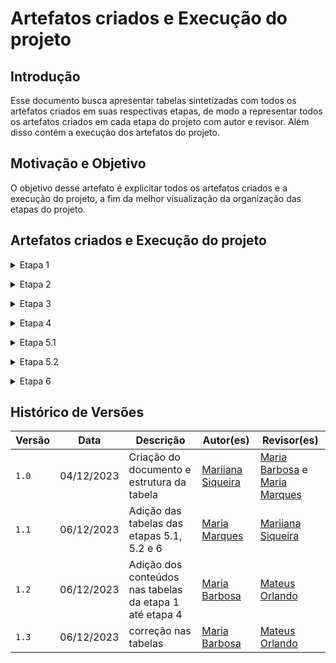 # Artefatos criados e Execução do projeto

## Introdução

Esse documento busca apresentar tabelas sintetizadas com todos os artefatos criados em suas respectivas etapas, de modo a representar todos os artefatos criados em cada etapa do projeto com autor e revisor. Além disso contém a execução dos artefatos do projeto.

## Motivação e Objetivo

O objetivo desse artefato é explicitar todos os artefatos criados e a execução do projeto, a fim da melhor visualização da organização das etapas do projeto.

## Artefatos criados e Execução do projeto

<details>
 <p> Tabela 1: Artefatos criados e execução do projeto etapa 1.</p>
  <summary>Etapa 1</summary>

  <p>

  | Ponto de controle | Artefato | Técnicas | Autores | Revisores |
  | -- | -- | -- | -- | -- |
  | Planejamento | [Git Pages](https://requisitos-de-software.github.io/2023.2-e-Titulo/) | -- | [João Victor](https://github.com/jvcostta) e [Mateus Orlando](https://github.com/MateusPy) | [Esther Sena](https://github.com/esmsena), [Mariiana Siqueira](https://github.com/Maryyscreuza), [Maria Barbosa](https://github.com/Madu01), [Maria Marques](https://github.com/EduardaSMarques), [João Victor](https://github.com/jvcostta) e [Mateus Orlando](https://github.com/MateusPy) |
  | Planejamento | [Escolha do Aplicativo](https://requisitos-de-software.github.io/2023.2-e-Titulo/planejamento/aplicativoescolhido/) | Rich Picture | [Maria Barbosa](https://github.com/Madu01) | [Maria Marques](https://github.com/EduardaSMarques) e [João Victor](https://github.com/jvcostta) |
  | Planejamento | [Termos de Uso do app E-titulo](https://requisitos-de-software.github.io/2023.2-e-Titulo/planejamento/copiatermos/)  | -- | [João Victor](https://github.com/jvcostta) | [Mariiana Siqueira](https://github.com/Maryyscreuza) |
  | Planejamento | [HeatMap](https://requisitos-de-software.github.io/2023.2-e-Titulo/planejamento/heatmap/) | heatmap | [Esther Sena](https://github.com/esmsena) | [João Victor](https://github.com/jvcostta) |
  | Planejamento | [Cronograma Planejado](https://requisitos-de-software.github.io/2023.2-e-Titulo/planejamento/cronogramaPlanejado/) | -- | [Maria Marques](https://github.com/EduardaSMarques) | [Mateus Orlando](https://github.com/MateusPy) e [Esther Sena](https://github.com/esmsena) |
  | Planejamento | [Cronograma Executado](https://requisitos-de-software.github.io/2023.2-e-Titulo/planejamento/CronogramaExecutado/) | -- | [Maria Marques](https://github.com/EduardaSMarques) e [Mariiana Siqueira](https://github.com/Maryyscreuza) | [Mateus Orlando](https://github.com/MateusPy) |
  | Planejamento | [Ferramentas Utilizadas](https://requisitos-de-software.github.io/2023.2-e-Titulo/planejamento/Ferramentas/) | -- | [Mateus Orlando](https://github.com/MateusPy) | [Maria Marques](https://github.com/EduardaSMarques) |
  | Planejamento | [Metodologia](https://requisitos-de-software.github.io/2023.2-e-Titulo/planejamento/metodologia/) | Scrum adaptável | [Maria Barbosa](https://github.com/Madu01) | [Mateus Orlando](https://github.com/MateusPy) e [João Victor](https://github.com/jvcostta) |
  | Pré-rastreabilidade | [Rich Picture](https://requisitos-de-software.github.io/2023.2-e-Titulo/planejamento/richpicture/) | Rich Picture | [Mariiana Siqueira](https://github.com/Maryyscreuza) | [Maria Barbosa](https://github.com/Madu01) e [Esther Sena](https://github.com/esmsena) |

  </p>
  <div style="text-align: center">
    <p>Fonte: BARBOSA, Maria; SIQUEIRA, Mariiana. 2023.</p>
  </div>
</details>

<p style="text-align: justify"></p>

<details>
 <p> Tabela 2: Artefatos criados e execução do projeto etapa 2.</p>
  <summary>Etapa 2</summary>

  <p>

  | Ponto de controle | Artefato | Técnicas | Autores | Revisores |
  | -- | -- | -- | -- | -- |
  | --  | [Perfil do Usuário](https://requisitos-de-software.github.io/2023.2-e-Titulo/elicitacao/perfilDoUsuario/) | Questionário | [João Victor](https://github.com/jvcostta) e [Mateus Orlando](https://github.com/MateusPy) | [Maria Marques](https://github.com/EduardaSMarques) e [Mariiana Siqueira](https://github.com/Maryyscreuza) |
  | --  | [Personas](https://requisitos-de-software.github.io/2023.2-e-Titulo/elicitacao/Personas/) | Personas | [João Victor](https://github.com/jvcostta) e [Mateus Orlando](https://github.com/MateusPy)  | [Maria Marques](https://github.com/EduardaSMarques) e [Mariiana Siqueira](https://github.com/Maryyscreuza) |
  | Técnica de Elicitação | [Brainstorming](https://requisitos-de-software.github.io/2023.2-e-Titulo/elicitacao/tecnicas/brainstorming/) | Brainstorming | [Maria Barbosa](https://github.com/Madu01) e [Esther Sena](https://github.com/esmsena) | [João Victor](https://github.com/jvcostta) e [Mateus Orlando](https://github.com/MateusPy) |
  | Técnica de Elicitação | [Entrevista](https://requisitos-de-software.github.io/2023.2-e-Titulo/elicitacao/tecnicas/entrevista/) | Entrevista | [Maria Barbosa](https://github.com/Madu01) e [Esther Sena](https://github.com/esmsena) | [João Victor](https://github.com/jvcostta) e [Mateus Orlando](https://github.com/MateusPy) |
  | Técnica de Elicitação | [Introspecção](https://requisitos-de-software.github.io/2023.2-e-Titulo/elicitacao/tecnicas/introspeccao/) |  Introspecção | [Maria Barbosa](https://github.com/Madu01) e [Esther Sena](https://github.com/esmsena) | [João Victor](https://github.com/jvcostta) e [Mateus Orlando](https://github.com/MateusPy) |
  | Técnica de Elicitação | [Questionário](https://requisitos-de-software.github.io/2023.2-e-Titulo/elicitacao/tecnicas/questionario/) | Questionário | [Maria Barbosa](https://github.com/Madu01) e [Esther Sena](https://github.com/esmsena) | [João Victor](https://github.com/jvcostta) e [Mateus Orlando](https://github.com/MateusPy) |
  | Técnica de Elicitação | [Storytelling](https://requisitos-de-software.github.io/2023.2-e-Titulo/elicitacao/tecnicas/storytelling/) | Storytelling | [Maria Barbosa](https://github.com/Madu01) e [Esther Sena](https://github.com/esmsena) | [João Victor](https://github.com/jvcostta) e [Mateus Orlando](https://github.com/MateusPy)  |
  | Técnica de Elicitação | [Termo de Consentimento](https://requisitos-de-software.github.io/2023.2-e-Titulo/elicitacao/tecnicas/ModeloTermoConsentimento/) | -- | [Esther Sena](https://github.com/esmsena) | [Maria Marques](https://github.com/EduardaSMarques) |
  | Técnica de Priorização | [$100](https://requisitos-de-software.github.io/2023.2-e-Titulo/elicitacao/priorizacao/%24100/) | $100 | [Maria Marques](https://github.com/EduardaSMarques) e [Mariiana Siqueira](https://github.com/Maryyscreuza) | [Maria Barbosa](https://github.com/Madu01) e [Esther Sena](https://github.com/esmsena) |
  | Técnica de Priorização | [First Things First](https://requisitos-de-software.github.io/2023.2-e-Titulo/elicitacao/priorizacao/firstThingsFirst/) | First Things First | [Maria Marques](https://github.com/EduardaSMarques) e [Mariiana Siqueira](https://github.com/Maryyscreuza) | [Maria Barbosa](https://github.com/Madu01) e [Esther Sena](https://github.com/esmsena)  |
  | Técnica de Priorização | [Three Level Scale](https://requisitos-de-software.github.io/2023.2-e-Titulo/elicitacao/priorizacao/threeLevelScale/) | Three Level Scale |  [Maria Marques](https://github.com/EduardaSMarques) e [Mariiana Siqueira](https://github.com/Maryyscreuza) | [Maria Barbosa](https://github.com/Madu01) e [Esther Sena](https://github.com/esmsena)  |

  </p>
  <div style="text-align: center">
    <p>Fonte: BARBOSA, Maria; SIQUEIRA, Mariiana. 2023.</p>
  </div>
</details>

<p style="text-align: justify"></p>

<details>
 <p> Tabela X: Artefatos criados e execução do projeto etapa X.</p>
  <summary>Etapa 3</summary>

  <p>

  | Ponto de controle | Artefato | Técnicas | Autores | Revisores |
  | -- | -- | -- | -- | -- |
  | Modelagem  | [Casos de Uso](https://requisitos-de-software.github.io/2023.2-e-Titulo/modelagem/casosdeuso/) | Casos de Uso | [Mateus Orlando](https://github.com/MateusPy) | [Maria Barbosa](https://github.com/Madu01) e [Esther Sena](https://github.com/esmsena) |
  | Modelagem  | [Especificação suplementar](https://requisitos-de-software.github.io/2023.2-e-Titulo/modelagem/especificacao-suplementar/) | Especificação suplementar | [Esther Sena](https://github.com/esmsena) e [Mariiana Siqueira](https://github.com/Maryyscreuza) | [Maria Barbosa](https://github.com/Madu01) e [Maria Marques](https://github.com/EduardaSMarques) |
  | Modelagem  | [Cenários](https://requisitos-de-software.github.io/2023.2-e-Titulo/modelagem/Cenarios/) | Cenários | [João Victor](https://github.com/jvcostta) |[Mateus Orlando](https://github.com/MateusPy) |  
  | Modelagem  | [Léxico]() | Léxico | [Maria Barbosa](https://github.com/Madu01) e [Maria Marques](https://github.com/EduardaSMarques) | [João Victor](https://github.com/jvcostta) |

  </p>
  <div style="text-align: center">
    <p>Fonte: BARBOSA, Maria; SIQUEIRA, Mariiana. 2023.</p>
  </div>
</details>

<p style="text-align: justify"></p>

<details>
 <p> Tabela X: Artefatos criados e execução do projeto etapa X.</p>
  <summary>Etapa 4</summary>

  <p>

  | Ponto de controle | Artefato | Técnicas | Autores | Revisores |
  | -- | -- | -- | -- | -- |
  | Modelagem Ágil  | [Histórias de Usuário]() | Histórias de Usuário | [Mateus Orlando](https://github.com/MateusPy) e [João Victor](https://github.com/jvcostta) | [Esther Sena](https://github.com/esmsena) e [Mariiana Siqueira](https://github.com/Maryyscreuza) |
  | Modelagem Ágil  | [Backlog](https://requisitos-de-software.github.io/2023.2-e-Titulo/modelagem/agil/backlog/) | Backlog do Produto | [Esther Sena](https://github.com/esmsena) e [Mariiana Siqueira](https://github.com/Maryyscreuza) | [Maria Barbosa](https://github.com/Madu01) e [Maria Marques](https://github.com/EduardaSMarques) |
  | Modelagem Ágil  | [NFR Framework](https://requisitos-de-software.github.io/2023.2-e-Titulo/modelagem/agil/nfr/) | NFR Framework | [Maria Barbosa](https://github.com/Madu01) e [Maria Marques](https://github.com/EduardaSMarques) | [Mateus Orlando](https://github.com/MateusPy) e [João Victor](https://github.com/jvcostta) |

  </p>
  <div style="text-align: center">
    <p>Fonte: BARBOSA, Maria; SIQUEIRA, Mariiana. 2023.</p>
  </div>
</details>

<p style="text-align: justify"></p>

<details>
 <p> Tabela 5: Artefatos criados e execução do projeto etapa 5.1.</p>
  <summary>Etapa 5.1</summary>

  <p>

  | Ponto de controle | Artefato | Técnicas | Autores | Revisores |
  | -- | -- | -- | -- | -- |
  | Verificação Grupo 5 | [Planejamento da verificação da 1º etapa grupo 5](https://requisitos-de-software.github.io/2023.2-e-Titulo/verificacao/verificacaoGrupo%2B1/etapa1/PlanejamentoVerificacaoEtapa1/) | -- | [Esther Sena](https://github.com/esmsena),[João Victor](https://github.com/jvcostta),[Maria Barbosa](https://github.com/Madu01),[Maria Marques ](https://github.com/EduardaSMarques),[Mariiana Siqueira](https://github.com/Maryyscreuza),[Mateus Orlando](https://github.com/MateusPy)   |  [Esther Sena](https://github.com/esmsena),[João Victor](https://github.com/jvcostta),[Maria Barbosa](https://github.com/Madu01),[Maria Marques ](https://github.com/EduardaSMarques),[Mariiana Siqueira](https://github.com/Maryyscreuza),[Mateus Orlando](https://github.com/MateusPy) |
  | Verificação Grupo 5 | [Apresentação](https://requisitos-de-software.github.io/2023.2-e-Titulo/verificacao/verificacaoGrupo%2B1/etapa1/apresentacao/) | inspeção do Fagan| [Maria Barbosa](https://github.com/Madu01) | [João Victor](https://github.com/jvcostta) |
  | Verificação Grupo 5 | [Cronograma](https://requisitos-de-software.github.io/2023.2-e-Titulo/verificacao/verificacaoGrupo%2B1/etapa1/cronograma/) |  inspeção do Fagan|  [Maria Marques ](https://github.com/EduardaSMarques) | [Esther Sena](https://github.com/esmsena) |
  | Verificação Grupo 5 | [Ferramentas](https://requisitos-de-software.github.io/2023.2-e-Titulo/verificacao/verificacaoGrupo%2B1/etapa1/Ferramentas/) |  inspeção do Fagan|  [João Victor](https://github.com/jvcostta) |[Mateus Orlando](https://github.com/MateusPy)  |
  | Verificação Grupo 5 | [Escolha do aplicativo](https://requisitos-de-software.github.io/2023.2-e-Titulo/verificacao/verificacaoGrupo%2B1/etapa1/escolha-do-aplicativo/) |  inspeção do Fagan|   [Esther Sena](https://github.com/esmsena) |[Mariiana Siqueira](https://github.com/Maryyscreuza)  |
  | Verificação Grupo 5 | [Metodologia](https://requisitos-de-software.github.io/2023.2-e-Titulo/verificacao/verificacaoGrupo%2B1/etapa1/metodologia/) |  inspeção do Fagan|  [Mateus Orlando](https://github.com/MateusPy) | [Maria Barbosa](https://github.com/Madu01) |
  | Verificação Grupo 5 | [Rich Picture](https://requisitos-de-software.github.io/2023.2-e-Titulo/verificacao/verificacaoGrupo%2B1/etapa1/richPicture/) |  inspeção do Fagan|  [Mariiana Siqueira](https://github.com/Maryyscreuza) | [Maria Marques ](https://github.com/EduardaSMarques)  |
  |  Verificação Grupo 5 | [Planejamento da verificação da 2º etapa grupo 5](https://requisitos-de-software.github.io/2023.2-e-Titulo/verificacao/verificacaoGrupo%2B1/etapa2/PlanejamentoVerificacaoEtapa2/) | -- | [Esther Sena](https://github.com/esmsena),[João Victor](https://github.com/jvcostta),[Maria Barbosa](https://github.com/Madu01),[Maria Marques ](https://github.com/EduardaSMarques),[Mariiana Siqueira](https://github.com/Maryyscreuza),[Mateus Orlando](https://github.com/MateusPy)   |  [Esther Sena](https://github.com/esmsena),[João Victor](https://github.com/jvcostta),[Maria Barbosa](https://github.com/Madu01),[Maria Marques ](https://github.com/EduardaSMarques),[Mariiana Siqueira](https://github.com/Maryyscreuza),[Mateus Orlando](https://github.com/MateusPy) |
  | Verificação Grupo 5 | [Personas](https://requisitos-de-software.github.io/2023.2-e-Titulo/verificacao/verificacaoGrupo%2B1/etapa2/personas/) |  inspeção do Fagan| [Mateus Orlando](https://github.com/MateusPy) | [Maria Barbosa](https://github.com/Madu01)  |
  | Verificação Grupo 5 | [Perfil do usuário](https://requisitos-de-software.github.io/2023.2-e-Titulo/verificacao/verificacaoGrupo%2B1/etapa2/PerfilUsuario/) |  inspeção do Fagan|[Maria Barbosa](https://github.com/Madu01) | [João Victor](https://github.com/jvcostta) |
  | Verificação Grupo 5 | [Brainstorming](https://requisitos-de-software.github.io/2023.2-e-Titulo/verificacao/verificacaoGrupo%2B1/etapa2/brainstorming/) |  inspeção do Fagan| [Esther Sena](https://github.com/esmsena) |[Mariiana Siqueira](https://github.com/Maryyscreuza) |
  | Verificação Grupo 5 | [Entrevista](https://requisitos-de-software.github.io/2023.2-e-Titulo/verificacao/verificacaoGrupo%2B1/etapa2/entrevista/) |  inspeção do Fagan| [Esther Sena](https://github.com/esmsena) |[Mariiana Siqueira](https://github.com/Maryyscreuza)  |
  | Verificação Grupo 5 | [Observação](https://requisitos-de-software.github.io/2023.2-e-Titulo/verificacao/verificacaoGrupo%2B1/etapa2/observacao/) |  inspeção do Fagan|  [Mateus Orlando](https://github.com/MateusPy) | [Maria Barbosa](https://github.com/Madu01) |
  | Verificação Grupo 5 | [Introspecção](https://requisitos-de-software.github.io/2023.2-e-Titulo/verificacao/verificacaoGrupo%2B1/etapa2/Introspeccao/) |  inspeção do Fagan|  [João Victor](https://github.com/jvcostta) |[Mateus Orlando](https://github.com/MateusPy)  |
  | Verificação Grupo 5 | [Questionário](https://requisitos-de-software.github.io/2023.2-e-Titulo/verificacao/verificacaoGrupo%2B1/etapa2/questionario/) |  inspeção do Fagan| [João Victor](https://github.com/jvcostta) |[Mateus Orlando](https://github.com/MateusPy)  |
  | Verificação Grupo 5 | [First Things First](https://requisitos-de-software.github.io/2023.2-e-Titulo/verificacao/verificacaoGrupo%2B1/etapa2/firstThingsFirst/) |  inspeção do Fagan| [Maria Marques ](https://github.com/EduardaSMarques) | [Esther Sena](https://github.com/esmsena) |
  | Verificação Grupo 5 | [MoSCoW](https://requisitos-de-software.github.io/2023.2-e-Titulo/verificacao/verificacaoGrupo%2B1/etapa2/MoSCoW/) |  inspeção do Fagan| [Mariiana Siqueira](https://github.com/Maryyscreuza) | [Maria Marques ](https://github.com/EduardaSMarques)  |
  | Verificação Grupo 5 | [Three Level Scale](https://requisitos-de-software.github.io/2023.2-e-Titulo/verificacao/verificacaoGrupo%2B1/etapa2/TLS/) |  inspeção do Fagan| [Mariiana Siqueira](https://github.com/Maryyscreuza) | [Maria Marques ](https://github.com/EduardaSMarques)  |
  |Verificação Grupo 5 | [Planejamento da verificação da 3º etapa grupo 5](https://requisitos-de-software.github.io/2023.2-e-Titulo/verificacao/verificacaoGrupo%2B1/etapa3/PlanejamentoVerificacaoEtapa3/) | -- | [Esther Sena](https://github.com/esmsena),[João Victor](https://github.com/jvcostta),[Maria Barbosa](https://github.com/Madu01),[Mateus Orlando](https://github.com/MateusPy)   |  [Esther Sena](https://github.com/esmsena),[João Victor](https://github.com/jvcostta),[Maria Barbosa](https://github.com/Madu01),[Maria Marques ](https://github.com/EduardaSMarques),[Mariiana Siqueira](https://github.com/Maryyscreuza),[Mateus Orlando](https://github.com/MateusPy) |
  | Verificação Grupo 5 | [Especificação Suplementar](https://requisitos-de-software.github.io/2023.2-e-Titulo/verificacao/verificacaoGrupo%2B1/etapa3/especificacao-suplementar/) |  inspeção do Fagan|  [Esther Sena](https://github.com/esmsena) |[Mariiana Siqueira](https://github.com/Maryyscreuza)  |
  | Verificação Grupo 5 | [Casos de uso](https://requisitos-de-software.github.io/2023.2-e-Titulo/verificacao/verificacaoGrupo%2B1/etapa3/Casosdeuso/) |  inspeção do Fagan|  [João Victor](https://github.com/jvcostta) |[Mateus Orlando](https://github.com/MateusPy)  |
  | Verificação Grupo 5 | [Cenários](https://requisitos-de-software.github.io/2023.2-e-Titulo/verificacao/verificacaoGrupo%2B1/etapa3/cenarios/) |  inspeção do Fagan|  [Maria Barbosa](https://github.com/Madu01) | [João Victor](https://github.com/jvcostta)  |
  | Verificação Grupo 5 | [Léxicos](https://requisitos-de-software.github.io/2023.2-e-Titulo/verificacao/verificacaoGrupo%2B1/etapa3/lexicos/) |  inspeção do Fagan| [Mateus Orlando](https://github.com/MateusPy) | [Maria Barbosa](https://github.com/Madu01)  |
  |Verificação Grupo 5 | [Planejamento da verificação da 4º etapa grupo 5](https://requisitos-de-software.github.io/2023.2-e-Titulo/verificacao/verificacaoGrupo%2B1/etapa4/PlanejamentoVerificacaoEtapa4/) | -- | [Maria Barbosa](https://github.com/Madu01),[Maria Marques ](https://github.com/EduardaSMarques),[Mariiana Siqueira](https://github.com/Maryyscreuza) |  [Esther Sena](https://github.com/esmsena),[João Victor](https://github.com/jvcostta),[Maria Barbosa](https://github.com/Madu01),[Maria Marques ](https://github.com/EduardaSMarques),[Mariiana Siqueira](https://github.com/Maryyscreuza),[Mateus Orlando](https://github.com/MateusPy) |
  | Verificação Grupo 5 | [Backlog](https://requisitos-de-software.github.io/2023.2-e-Titulo/verificacao/verificacaoGrupo%2B1/etapa4/backlog/) |  inspeção do Fagan|  [Mariiana Siqueira](https://github.com/Maryyscreuza) | [Maria Marques ](https://github.com/EduardaSMarques)   |
  | Verificação Grupo 5 | [História de usuário](https://requisitos-de-software.github.io/2023.2-e-Titulo/verificacao/verificacaoGrupo%2B1/etapa4/historiasUsuario/) |  inspeção do Fagan| [Maria Barbosa](https://github.com/Madu01) | [João Victor](https://github.com/jvcostta)  |
  | Verificação Grupo 5 | [NFR Framework](https://requisitos-de-software.github.io/2023.2-e-Titulo/verificacao/verificacaoGrupo%2B1/etapa4/nfrFramework/) |  inspeção do Fagan|  [Maria Marques ](https://github.com/EduardaSMarques) | [Esther Sena](https://github.com/esmsena)  |
  
  </p>
  <div style="text-align: center">
    <p>Fonte: MARQUES,maria. 2023.</p>
  </div>
</details>

<p style="text-align: justify"></p>

<details>
 <p> Tabela 6: Artefatos criados e execução do projeto etapa 5.2.</p>
  <summary>Etapa 5.2</summary>

   <p>

  | Ponto de controle | Artefato | Técnicas | Autores | Revisores |
  | -- | -- | -- | -- | -- |
  | Verificação Grupo 4 | [Planejamento da verificação da 1º etapa Grupo 4](https://requisitos-de-software.github.io/2023.2-e-Titulo/verificacao/verificacaoGrupo4/etapa1/PlanejamentoVerificacaoEtapa1/) | -- | [João Victor](https://github.com/jvcostta),[Maria Barbosa](https://github.com/Madu01),[Maria Marques ](https://github.com/EduardaSMarques),[Mateus Orlando](https://github.com/MateusPy)   |  [Esther Sena](https://github.com/esmsena),[João Victor](https://github.com/jvcostta),[Maria Barbosa](https://github.com/Madu01),[Maria Marques ](https://github.com/EduardaSMarques),[Mariiana Siqueira](https://github.com/Maryyscreuza),[Mateus Orlando](https://github.com/MateusPy) |
  | Verificação Grupo 4 | [Apresentação](https://requisitos-de-software.github.io/2023.2-e-Titulo/verificacao/verificacaoGrupo4/etapa1/apresentacao/) | inspeção do Fagan| [Mateus Orlando](https://github.com/MateusPy) | [João Victor](https://github.com/jvcostta) |
  | Verificação Grupo 4 | [Cronograma](https://requisitos-de-software.github.io/2023.2-e-Titulo/verificacao/verificacaoGrupo4/etapa1/cronograma/) |  inspeção do Fagan|  [Maria Barbosa](https://github.com/Madu01) |[Mariiana Siqueira](https://github.com/Maryyscreuza)|
  | Verificação Grupo 4 | [Ferramentas](https://requisitos-de-software.github.io/2023.2-e-Titulo/verificacao/verificacaoGrupo4/etapa1/Ferramentas/) |  inspeção do Fagan|  [João Victor](https://github.com/jvcostta) |[Mateus Orlando](https://github.com/MateusPy)  |
  | Verificação Grupo 4 | [Escolha do aplicativo](https://requisitos-de-software.github.io/2023.2-e-Titulo/verificacao/verificacaoGrupo4/etapa1/escolha-do-aplicativo/) |  inspeção do Fagan|  [Maria Marques ](https://github.com/EduardaSMarques) |[Mariiana Siqueira](https://github.com/Maryyscreuza)  |
  | Verificação Grupo 4 | [Metodologia](https://requisitos-de-software.github.io/2023.2-e-Titulo/verificacao/verificacaoGrupo4/etapa1/metodologia/) |  inspeção do Fagan| [João Victor](https://github.com/jvcostta) |[Mateus Orlando](https://github.com/MateusPy)  |
  | Verificação Grupo 4 | [Rich Picture](https://requisitos-de-software.github.io/2023.2-e-Titulo/verificacao/verificacaoGrupo4/etapa1/richPicture/) |  inspeção do Fagan| [Maria Marques ](https://github.com/EduardaSMarques) |[Mariiana Siqueira](https://github.com/Maryyscreuza) |
  |  Verificação Grupo 4 | [Planejamento da verificação da 2º etapa Grupo 4](https://requisitos-de-software.github.io/2023.2-e-Titulo/verificacao/verificacaoGrupo4/etapa2/PlanejamentoVerificacaoEtapa2/) | -- | [Esther Sena](https://github.com/esmsena),[João Victor](https://github.com/jvcostta),[Maria Barbosa](https://github.com/Madu01),[Mariiana Siqueira](https://github.com/Maryyscreuza),[Mateus Orlando](https://github.com/MateusPy)   |  [Esther Sena](https://github.com/esmsena),[João Victor](https://github.com/jvcostta),[Maria Barbosa](https://github.com/Madu01),[Maria Marques ](https://github.com/EduardaSMarques),[Mariiana Siqueira](https://github.com/Maryyscreuza),[Mateus Orlando](https://github.com/MateusPy) |
  | Verificação Grupo 4 | [Personas](https://requisitos-de-software.github.io/2023.2-e-Titulo/verificacao/verificacaoGrupo4/etapa2/personas/) |  inspeção do Fagan| [Maria Barbosa](https://github.com/Madu01) | [João Victor](https://github.com/jvcostta)  |
  | Verificação Grupo 4 | [Perfil do usuário](https://requisitos-de-software.github.io/2023.2-e-Titulo/verificacao/verificacaoGrupo4/etapa2/PerfilUsuario/) |  inspeção do Fagan|[Maria Barbosa](https://github.com/Madu01) | [João Victor](https://github.com/jvcostta) |
  | Verificação Grupo 4 | [Brainstorming](https://requisitos-de-software.github.io/2023.2-e-Titulo/verificacao/verificacaoGrupo4/etapa2/brainstorming/) |  inspeção do Fagan| [Mariiana Siqueira](https://github.com/Maryyscreuza) | [Maria Marques ](https://github.com/EduardaSMarques) |
  | Verificação Grupo 4 | [Entrevista](https://requisitos-de-software.github.io/2023.2-e-Titulo/verificacao/verificacaoGrupo4/etapa2/entrevista/) |  inspeção do Fagan|  [Mateus Orlando](https://github.com/MateusPy) | [Maria Barbosa](https://github.com/Madu01)  |
  | Verificação Grupo 4 | [Storytelling](https://requisitos-de-software.github.io/2023.2-e-Titulo/verificacao/verificacaoGrupo4/etapa2/storytelling/) |  inspeção do Fagan|  [Mateus Orlando](https://github.com/MateusPy) | [Maria Barbosa](https://github.com/Madu01) |
  | Verificação Grupo 4 | [Introspecção](https://requisitos-de-software.github.io/2023.2-e-Titulo/verificacao/verificacaoGrupo4/etapa2/Introspeccao/) |  inspeção do Fagan|  [João Victor](https://github.com/jvcostta) |[Mateus Orlando](https://github.com/MateusPy)  |
  | Verificação Grupo 4 | [Questionário](https://requisitos-de-software.github.io/2023.2-e-Titulo/verificacao/verificacaoGrupo4/etapa2/questionario/) |  inspeção do Fagan| [Mariiana Siqueira](https://github.com/Maryyscreuza) | [Maria Marques ](https://github.com/EduardaSMarques) |
  | Verificação Grupo 4 | [First Things First](https://requisitos-de-software.github.io/2023.2-e-Titulo/verificacao/verificacaoGrupo4/etapa2/firstThingsFirst/) |  inspeção do Fagan| [Esther Sena](https://github.com/esmsena) |[Mariiana Siqueira](https://github.com/Maryyscreuza)  |
 | Verificação Grupo 4 | [$100](https://requisitos-de-software.github.io/2023.2-e-Titulo/verificacao/verificacaoGrupo4/etapa2/%24100/) |  inspeção do Fagan| [Esther Sena](https://github.com/esmsena) |[Mariiana Siqueira](https://github.com/Maryyscreuza) |
 | Verificação Grupo 4 | [Three Level Scale](https://requisitos-de-software.github.io/2023.2-e-Titulo/verificacao/verificacaoGrupo4/etapa2/TLS/) |  inspeção do Fagan| [Esther Sena](https://github.com/esmsena) |[Mariiana Siqueira](https://github.com/Maryyscreuza)   |
 |Verificação Grupo 4 | [Planejamento da verificação da 3º etapa Grupo 4](https://requisitos-de-software.github.io/2023.2-e-Titulo/verificacao/verificacaoGrupo4/etapa3/PlanejamentoVerificacaoEtapa3/) | -- | [Esther Sena](https://github.com/esmsena),[João Victor](https://github.com/jvcostta),[Maria Marques ](https://github.com/EduardaSMarques),[Mateus Orlando](https://github.com/MateusPy)   |  [Esther Sena](https://github.com/esmsena),[João Victor](https://github.com/jvcostta),[Maria Barbosa](https://github.com/Madu01),[Maria Marques ](https://github.com/EduardaSMarques),[Mariiana Siqueira](https://github.com/Maryyscreuza),[Mateus Orlando](https://github.com/MateusPy) |
  | Verificação Grupo 4 | [Especificação Suplementar](https://requisitos-de-software.github.io/2023.2-e-Titulo/verificacao/verificacaoGrupo4/etapa3/especificacao-suplementar/) |  inspeção do Fagan|   [Maria Marques ](https://github.com/EduardaSMarques) | [Maria Barbosa](https://github.com/Madu01)   |
  | Verificação Grupo 4 | [Casos de uso](https://requisitos-de-software.github.io/2023.2-e-Titulo/verificacao/verificacaoGrupo4/etapa3/Casosdeuso/) |  inspeção do Fagan|  [João Victor](https://github.com/jvcostta) |[Mateus Orlando](https://github.com/MateusPy)  |
  | Verificação Grupo 4 | [Cenários](https://requisitos-de-software.github.io/2023.2-e-Titulo/verificacao/verificacaoGrupo4/etapa3/cenarios/) |  inspeção do Fagan|  [Mateus Orlando](https://github.com/MateusPy) | [João Victor](https://github.com/jvcostta)  |
  | Verificação Grupo 4 | [Léxicos](https://requisitos-de-software.github.io/2023.2-e-Titulo/verificacao/verificacaoGrupo4/etapa3/lexicos/) |  inspeção do Fagan|  [Esther Sena](https://github.com/esmsena) |[Mariiana Siqueira](https://github.com/Maryyscreuza) |
  |Verificação Grupo 4 | [Planejamento da verificação da 4º etapa Grupo 4](https://requisitos-de-software.github.io/2023.2-e-Titulo/verificacao/verificacaoGrupo4/etapa4/PlanejamentoVerificacaoEtapa4/) | -- | [Maria Barbosa](https://github.com/Madu01),[Mariiana Siqueira](https://github.com/Maryyscreuza) |  [Esther Sena](https://github.com/esmsena),[João Victor](https://github.com/jvcostta),[Maria Barbosa](https://github.com/Madu01),[Maria Marques ](https://github.com/EduardaSMarques),[Mariiana Siqueira](https://github.com/Maryyscreuza),[Mateus Orlando](https://github.com/MateusPy) |
  | Verificação Grupo 4 | [Backlog](https://requisitos-de-software.github.io/2023.2-e-Titulo/verificacao/verificacaoGrupo4/etapa4/backlog/) |  inspeção do Fagan|  [Maria Barbosa](https://github.com/Madu01) | [João Victor](https://github.com/jvcostta)    |
  | Verificação Grupo 4 | [História de usuário](https://requisitos-de-software.github.io/2023.2-e-Titulo/verificacao/verificacaoGrupo%2B1/etapa4/historiasUsuario/) |  inspeção do Fagan| [Mariiana Siqueira](https://github.com/Maryyscreuza) | [Maria Marques ](https://github.com/EduardaSMarques)  |
  | Verificação Grupo 4 | [NFR Framework](https://requisitos-de-software.github.io/2023.2-e-Titulo/verificacao/verificacaoGrupo%2B1/etapa4/nfrFramework/) |  inspeção do Fagan|  [Mariiana Siqueira](https://github.com/Maryyscreuza) | [Maria Marques ](https://github.com/EduardaSMarques)  |
   |Verificação Grupo 4 | [Planejamento da verificação da 6º etapa Grupo 4](https://requisitos-de-software.github.io/2023.2-e-Titulo/verificacao/verificacaoGrupo4/etapa6/PlanejamentoVerificacaoEtapa6/) | -- | [Maria Barbosa](https://github.com/Madu01),[Esther Sena](https://github.com/esmsena), [Maria Marques ](https://github.com/EduardaSMarques)|  [Esther Sena](https://github.com/esmsena),[João Victor](https://github.com/jvcostta),[Maria Barbosa](https://github.com/Madu01),[Maria Marques ](https://github.com/EduardaSMarques),[Mariiana Siqueira](https://github.com/Maryyscreuza),[Mateus Orlando](https://github.com/MateusPy) |
  | Verificação Grupo 4 | [Backward-from](https://requisitos-de-software.github.io/2023.2-e-Titulo/verificacao/verificacaoGrupo4/etapa6/backwardFrom/) |  inspeção do Fagan|  [Maria Barbosa](https://github.com/Madu01) | [Maria Marques ](https://github.com/EduardaSMarques)  |
  | Verificação Grupo 4 | [Forward-from](https://requisitos-de-software.github.io/2023.2-e-Titulo/verificacao/verificacaoGrupo4/etapa6/forwardFrom/) |  inspeção do Fagan| [Maria Marques ](https://github.com/EduardaSMarques) | [Esther Sena](https://github.com/esmsena)  |
  | Verificação Grupo 4 | [Matriz de rastreabilidade](https://requisitos-de-software.github.io/2023.2-e-Titulo/verificacao/verificacaoGrupo4/etapa6/matriz/) |  inspeção do Fagan | [Esther Sena](https://github.com/esmsena) |[Mariiana Siqueira](https://github.com/Maryyscreuza)  |
  | Validação | [Consolidações](https://requisitos-de-software.github.io/2023.2-e-Titulo/validacao/consolidacoes/) | -- | [Esther Sena](https://github.com/esmsena),[João Victor](https://github.com/jvcostta),[Maria Barbosa](https://github.com/Madu01),[Maria Marques ](https://github.com/EduardaSMarques),[Mariiana Siqueira](https://github.com/Maryyscreuza),[Mateus Orlando](https://github.com/MateusPy)   |  [Esther Sena](https://github.com/esmsena),[João Victor](https://github.com/jvcostta),[Maria Barbosa](https://github.com/Madu01),[Maria Marques ](https://github.com/EduardaSMarques),[Mariiana Siqueira](https://github.com/Maryyscreuza),[Mateus Orlando](https://github.com/MateusPy) |
   | Validação | [Informal](https://requisitos-de-software.github.io/2023.2-e-Titulo/validacao/informal/) | -- | [Esther Sena](https://github.com/esmsena)  |  [Maria Barbosa](https://github.com/Madu01) |
   | Validação | [Validação do protótipo](https://requisitos-de-software.github.io/2023.2-e-Titulo/validacao/validacaoPrototipo/) | Entrevista | [Esther Sena](https://github.com/esmsena),[João Victor](https://github.com/jvcostta),[Maria Barbosa](https://github.com/Madu01),[Maria Marques ](https://github.com/EduardaSMarques),[Mariiana Siqueira](https://github.com/Maryyscreuza),[Mateus Orlando](https://github.com/MateusPy)   |  [Esther Sena](https://github.com/esmsena),[João Victor](https://github.com/jvcostta),[Maria Barbosa](https://github.com/Madu01),[Maria Marques ](https://github.com/EduardaSMarques),[Mariiana Siqueira](https://github.com/Maryyscreuza),[Mateus Orlando](https://github.com/MateusPy) |
  
  </p>
  <div style="text-align: center">
    <p>Fonte: MARQUES,maria. 2023.</p>
  </div>
</details>

<p style="text-align: justify"></p>

<details>
 <p> Tabela 7: Artefatos criados e execução do projeto etapa 6.</p>
  <summary>Etapa 6</summary>

  <p>

  | Ponto de controle | Artefato | Técnicas | Autores | Revisores |
  | -- | -- | -- | -- | -- |
  | Pós rastreabilidade | [Backward-from](https://requisitos-de-software.github.io/2023.2-e-Titulo/pos-rastreabilidade/backwardFrom/) |-- |  [Esther Sena](https://github.com/esmsena) e [Mariiana Siqueira](https://github.com/Maryyscreuza)  |[João Victor](https://github.com/jvcostta) e [Mateus Orlando](https://github.com/MateusPy)  |
  | Pós rastreabilidade | [Forward-from](https://requisitos-de-software.github.io/2023.2-e-Titulo/pos-rastreabilidade/forwardFrom/) |-- | [João Victor](https://github.com/jvcostta) e [Mateus Orlando](https://github.com/MateusPy) | [Maria Barbosa](https://github.com/Madu01)e [Maria Marques ](https://github.com/EduardaSMarques) |
  | Pós rastreabilidade | [Matriz de rastreabilidade](https://requisitos-de-software.github.io/2023.2-e-Titulo/pos-rastreabilidade/matriz/) | -- |  [Maria Barbosa](https://github.com/Madu01)e [Maria Marques ](https://github.com/EduardaSMarques) | [Esther Sena](https://github.com/esmsena) e [Mariiana Siqueira](https://github.com/Maryyscreuza)  |
  </p>
  <div style="text-align: center">
   <p>Fonte: MARQUES,maria. 2023.</p>
  </div>
</details>

<p style="text-align: justify"></p>



## Histórico de Versões

| Versão |  Data  |   Descrição   |   Autor(es)   |   Revisor(es)  |
| ------ | ------ | ------------- | ------------- | -------------- |
| `1.0`  | 04/12/2023  | Criação do documento e estrutura da tabela | [Mariiana Siqueira](https://github.com/Maryyscreuza)  | [Maria Barbosa](https://github.com/Madu01) e [Maria Marques ](https://github.com/EduardaSMarques) |
| `1.1`  | 06/12/2023  | Adição das tabelas das etapas 5.1, 5.2 e 6 |  [Maria Marques ](https://github.com/EduardaSMarques)  | [Mariiana Siqueira](https://github.com/Maryyscreuza) |
| `1.2`  | 06/12/2023  | Adição dos conteúdos nas tabelas da etapa 1 até etapa 4 | [Maria Barbosa](https://github.com/Madu01)  | [Mateus Orlando](https://github.com/MateusPy) |
| `1.3`  | 06/12/2023  | correção nas tabelas | [Maria Barbosa](https://github.com/Madu01)  | [Mateus Orlando](https://github.com/MateusPy) |


